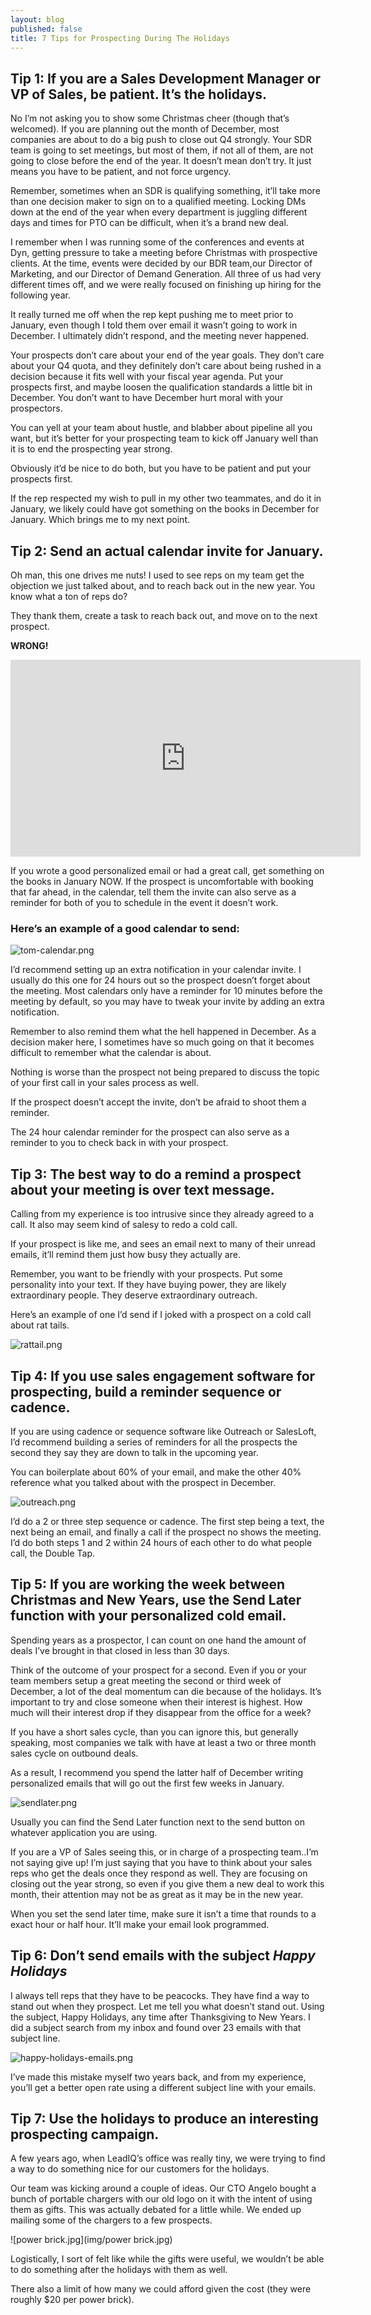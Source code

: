 ```yaml
---
layout: blog
published: false
title: 7 Tips for Prospecting During The Holidays
---
```

## Tip 1: If you are a Sales Development Manager or VP of Sales, be patient. It’s the holidays.

No I’m not asking you to show some Christmas cheer (though that’s welcomed). If you are planning out the month of December, most companies are about to do a big push to close out Q4 strongly. Your SDR team is going to set meetings, but most of them, if not all of them, are not going to close before the end of the year. It doesn’t mean don’t try. It just means you have to be patient, and not force urgency.

Remember, sometimes when an SDR is qualifying something, it’ll take more than one decision maker to sign on to a qualified meeting. Locking DMs down at the end of the year when every department is juggling different days and times for PTO can be difficult, when it’s a brand new deal. 

I remember when I was running some of the conferences and events at Dyn, getting pressure to take a meeting before Christmas with prospective clients. At the time, events were decided by our BDR team,our Director of Marketing, and our Director of Demand Generation. All three of us had very different times off, and we were really focused on finishing up hiring for the following year. 

It really turned me off when the rep kept pushing me to meet prior to January, even though I told them over email it wasn’t going to work in December. I ultimately didn’t respond, and the meeting never happened. 

Your prospects don’t care about your end of the year goals. They don’t care about your Q4 quota, and they definitely don’t care about being rushed in a decision because it fits well with your fiscal year agenda. Put your prospects first, and maybe loosen the qualification standards a little bit in December. You don’t want to have December hurt moral with your prospectors. 

You can yell at your team about hustle, and blabber about pipeline all you want, but it’s better for your prospecting team to kick off January well than it is to end the prospecting year strong.

Obviously it’d be nice to do both, but you have to be patient and put your prospects first. 

If the rep respected my wish to pull in my other two teammates, and do it in January, we likely could have got something on the books in December for January. Which brings me to my next point. 

## Tip 2: Send an actual calendar invite for January.

Oh man, this one drives me nuts! I used to see reps on my team get the objection we just talked about, and to reach back out in the new year. You know what a ton of reps do? 

They thank them, create a task to reach back out, and move on to the next prospect.

**WRONG!**

<iframe width="560" height="315" src="https://www.youtube.com/embed/5hfYJsQAhl0" frameborder="0" allow="accelerometer; autoplay; encrypted-media; gyroscope; picture-in-picture" allowfullscreen></iframe> 

If you wrote a good personalized email or had a great call, get something on the books in January NOW. If the prospect is uncomfortable with booking that far ahead, in the calendar, tell them the invite can also serve as a reminder for both of you to schedule in the event it doesn’t work. 

### Here’s an example of a good calendar to send:

![tom-calendar.png](img/tom-calendar.png)

I’d recommend setting up an extra notification in your calendar invite. I usually do this one for 24 hours out so the prospect doesn’t forget about the meeting. Most calendars only have a reminder for 10 minutes before the meeting by default, so you may have to tweak your invite by adding an extra notification. 

Remember to also remind them what the hell happened in December. As a decision maker here, I sometimes have so much going on that it becomes difficult to remember what the calendar is about. 

Nothing is worse than the prospect not being prepared to discuss the topic of your first call in your sales process as well. 

If the prospect doesn’t accept the invite, don’t be afraid to shoot them a reminder. 

The 24 hour calendar reminder for the prospect can also serve as a reminder to you to check back in with your prospect. 


## Tip 3: The best way to do a remind a prospect about your meeting is over text message. 

Calling from my experience is too intrusive since they already agreed to a call. It also may seem kind of salesy to redo a cold call.  

If your prospect is like me, and sees an email next to many of their unread emails, it’ll remind them just how busy they actually are. 

Remember, you want to be friendly with your prospects. Put some personality into your text. If they have buying power, they are likely extraordinary people. They deserve extraordinary outreach.

Here’s an example of one I’d send if I joked with a prospect on a cold call about rat tails. 

![rattail.png](img/rattail.png)

## Tip 4: If you use sales engagement software for prospecting, build a reminder sequence or cadence.

If you are using cadence or sequence software like Outreach or SalesLoft, I’d recommend building a series of reminders for all the prospects the second they say they are down to talk in the upcoming year. 

You can boilerplate about 60% of your email, and make the other 40% reference what you talked about with the prospect in December. 

![outreach.png](outreach.png)

I’d do a 2 or three step sequence or cadence. The first step being a text, the next being an email, and finally a call if the prospect no shows the meeting.  I’d do both steps 1 and 2 within 24 hours of each other to do what people call, the Double Tap. 

## Tip 5: If you are working the week between Christmas and New Years, use the Send Later function with your personalized cold email.

Spending years as a prospector, I can count on one hand the amount of deals I’ve brought in that closed in less than 30 days. 

Think of the outcome of your prospect for a second. Even if you or your team members setup a great meeting the second or third week of December, a lot of the deal momentum can die because of the holidays. It’s important to try and close someone when their interest is highest. How much will their interest drop if they disappear from the office for a week? 

If you have a short sales cycle, than you can ignore this, but generally speaking, most companies we talk with have at least a two or three month sales cycle on outbound deals. 

As a result, I recommend you spend the latter half of December writing personalized emails that will go out the first few weeks in January. 

![sendlater.png](sendlater.png)

Usually you can find the Send Later function next to the send button on whatever application you are using. 

If you are a VP of Sales seeing this, or in charge of a prospecting team..I’m not saying give up! I’m just saying that you have to think about your sales reps who get the deals once they respond as well. They are focusing on closing out the year strong, so even if you give them a new deal to work this month, their attention may not be as great as it may be in the new year. 

When you set the send later time, make sure it isn’t a time that rounds to a exact hour or half hour. It’ll make your email look programmed. 

## Tip 6: Don’t send emails with the subject _Happy Holidays_

I always tell reps that they have to be peacocks. They have find a way to stand out when they prospect. Let me tell you what doesn’t stand out. Using the subject, Happy Holidays, any time after Thanksgiving to New Years. I did a subject search from my inbox and found over 23 emails with that subject line. 

![happy-holidays-emails.png](img/happy-holidays-emails.png)

I’ve made this mistake myself two years back, and from my experience, you’ll get a better open rate using a different subject line with your emails. 

## Tip 7: Use the holidays to produce an interesting prospecting campaign.

A few years ago, when LeadIQ’s office was really tiny, we were trying to find a way to do something nice for our customers for the holidays.

Our team was kicking around a couple of ideas. Our CTO Angelo bought a bunch of portable chargers with our old logo on it with the intent of using them as gifts. This was actually debated for a little while. We ended up mailing some of the chargers to a few prospects. 

![power brick.jpg](img/power brick.jpg)

Logistically, I sort of felt like while the gifts were useful, we wouldn’t be able to do something after the holidays with them as well. 

There also a limit of how many we could afford given the cost (they were roughly $20 per power brick). 





















